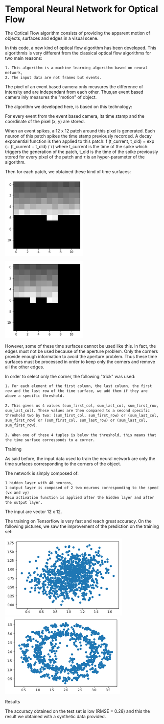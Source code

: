 # Temporal Neural Network for Optical Flow

The Optical Flow algorithm consists of providing the apparent motion of objects, surfaces and edges in a visual scene. 

In this code, a new kind of optical flow algorithm has been developed. This algorithmis is very different from the classical optical flow algorithms for two main reasons:

    1. This algorithm is a machine learning algorithm based on neural network,
    2. The input data are not frames but events. 

The pixel of an event based camera only measures the difference of intensity and are independant from each other. Thus,an event based camera inly measures the "motion" of object.



The algorithm we developed here, is based on this technology:

For every event from the event based camera, its time stamp and the coordinate of the pixel (x, y) are stored.

When an event spikes, a 12 x 12 patch around this pixel is generated. Each neuron of this patch spikes the time stamp previously recorded.
A decay exponential function is then applied to this patch: f (t_current, t_old) = exp (− (t_current − t_old) / τ)
where t_current is the time of the spike which triggers the generation of the patch,  t_old is the time of the spike previously stored for every pixel of the patch and τ is an hyper-parameter of the algorithm.

Then for each patch, we obtained these kind of time surfaces:

![Edge](edges.png)

![Corner](corner.png)

However, some of these time surfaces cannot be used like this. In fact, the edges must not be used because of the aperture problem. Only the corners provide enough information to avoid the aperture problem. Thus these time surfaces must be processed in order to keep only the corners and remove all the other edges.

In order to select only the corner, the following "trick" was used:

    1. For each element of the first column, the last column, the first row and the last row of the time surface, we add them if they are above a specific threshold.

    2. This gives us 4 values (sum_first_col, sum_last_col, sum_first_row, sum_last_col). These values are then compared to a second specific threshold two by two: (sum_first_col, sum_first_row) or (sum_last_col, sum_first_row) or (sum_first_col, sum_last_row) or (sum_last_col, sum_first_row).

    3. When one of these 4 tuples is below the threshold, this means that the time surface corresponds to a corner.


Training

As said before, the input data used to train the neural network are only the time surfaces corresponding to the corners of the object.

The network is simply composed of:

    1 hidden layer with 40 neurons,
    1 output layer is composed of 2 two neurons corresponding to the speed (vx and vy)
    ReLu activation function is applied after the hidden layer and after the output layer.

The input are vector 12 x 12.


The training on Tensorflow is very fast and reach great accuracy. On the following pictures, we saw the improvement of the prediction on the training set:

![Epoch 1](epoch_1.2.png)
![Epoch 3800](epoch_3800.png)


Results

The accuracy obtained on the test set is low (RMSE = 0.28) and this the result we obtained with a synthetic data provided.


